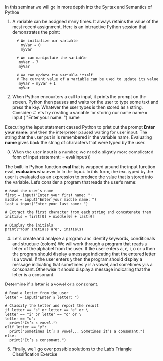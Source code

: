 In this seminar we will go in more depth into the Syntax and Semantics of Python

1. A variable can be assigned many times. It always retains the value of the most recent assignment. Here is an interactive Python session that demonstrates the point: 

         # We initialize our variable
           myVar = 0 
           myVar
    
         # We can manipulate the variable 
          myVar - 7 
          myVar 
    
         # We can update the variable itself
         # The current value of a variable can be used to update its value
          myVar = myVar + 1 
          myVar



2. When Python encounters a call to input, it prints the prompt on the screen. Python then pauses and waits for the user to type some text and press the <Enter> key. Whatever the user types is then stored as a string. Consider: 
    #Lets try creating a variable for storing our name
    name = input ( "Enter your name: ")
    name 

Executing the input statement caused Python to print out the prompt **Enter your name:** and then the interpreter paused waiting for user input. The string that the user put in is remembered in the variable name. Evaluating **name** gives back the string of characters that were typed by the user.
 

3. When the user input is a number, we need a slightly more complicated form of input statement: 
    <variable> = eval(input(<prompt>)) 

The built-in Python function **eval** that is wrapped around the input function eval, **evaluates** whatever in in the input. In this form, the text typed by the user is evaluated as an expression to produce the value that is stored into the variable. Let’s consider a program that reads the user’s name:

    # Read the user’s name 
    first = input("Enter your first name: ") 
    middle = input("Enter your middle name: ") 
    last = input("Enter your last name: ") 

    # Extract the first character from each string and concatenate them 
    initials = first[0] + middle[0] + last[0] 

    # Display the initials 
    print("Your initials are", initials)

4. Let’s create and analyse a program and identify keywords, conditionals and structure (colons)
We will work through a program that reads a letter of the alphabet from the user. If the user enters a, e, i, o or u then the program should display a message indicating that the entered letter is a vowel. If the user enters y then the program should display a message indicating that sometimes y is a vowel, and sometimes y is a consonant. Otherwise it should display a message indicating that the 
letter is a consonant. 

Determine if a letter is a vowel or a consonant. 


    # Read a letter from the user 
    letter = input("Enter a letter: ")
    
    # Classify the letter and report the result 
    if letter == "a" or letter == "e" or \ 
    letter == "i" or letter == "o" or \
    letter == "u": 
      print("It’s a vowel.") 
    elif letter == "y": 
      print("Sometimes it’s a vowel... Sometimes it’s a consonant.") 
    else: 
      print("It’s a consonant.") 



5. Finally, we’ll go over possible solutions to the Lab’s Triangle Classification Exercise
